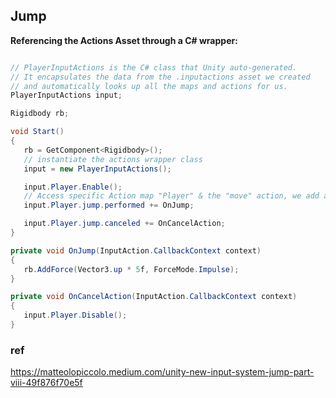 ## Jump

**Referencing the Actions Asset through a C# wrapper:**
```cs

// PlayerInputActions is the C# class that Unity auto-generated.
// It encapsulates the data from the .inputactions asset we created
// and automatically looks up all the maps and actions for us.
PlayerInputActions input;

Rigidbody rb;

void Start()
{
   rb = GetComponent<Rigidbody>();
   // instantiate the actions wrapper class
   input = new PlayerInputActions();

   input.Player.Enable();
   // Access specific Action map "Player" & the "move" action, we add a callback method for when it is performed
   input.Player.jump.performed += OnJump;

   input.Player.jump.canceled += OnCancelAction;
}

private void OnJump(InputAction.CallbackContext context)
{
   rb.AddForce(Vector3.up * 5f, ForceMode.Impulse);
}

private void OnCancelAction(InputAction.CallbackContext context)
{
   input.Player.Disable();
}

```



### ref 
https://matteolopiccolo.medium.com/unity-new-input-system-jump-part-viii-49f876f70e5f
